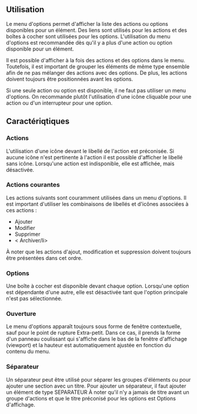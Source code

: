 <h2>Utilisation</h2>
Le menu d'options permet d'afficher la liste des actions ou options disponibles pour un élément. Des liens sont utilisés pour les actions et des boîtes à cocher sont utilisées pour les options. L'utilisation du menu d'options est recommandée dès qu'il y a plus d'une action ou option disponible pour un élément.

<modul-do>Il est possible d'afficher à la fois des actions et des options dans le menu. Toutefois, il est important de grouper les éléments de même type ensemble afin de ne pas mélanger des actions avec des options. De plus, les actions doivent toujours être positionnées avant les options.</modul-do>

<modul-dont>Si une seule action ou option est disponible, il ne faut pas utiliser un menu d'options. On recommande plutôt l'utilisation d'une icône cliquable pour une action ou d'un interrupteur pour une option.</modul-dont>
</hr>

<h2>Caractériqtiques</h2>
<h3>Actions</h3>
L'utilisation d'une icône devant le libellé de l'action est préconisée. Si aucune icône n'est pertinente à l'action il est possible d'afficher le libellé sans icône. Lorsqu'une action est indisponible, elle est affichée, mais désactivée.

<h3>Actions courantes</h3>
Les actions suivants sont couramment utilisées dans un menu d'options. Il est important d'utiliser les combinaisons de libellés et d'icônes associées à ces actions :
    <ul class="m-u--bullet-list">
        <li>Ajouter</li>
        <li>Modifier</li>
        <li>Supprimer</li>
        <li>< Archiver/li>
    </ul>

À noter que les actions d'ajout, modification et suppression doivent toujours être présentées dans cet ordre.

<h3>Options</h3>
Une boîte à cocher est disponible devant chaque option. Lorsqu'une option est dépendante d'une autre, elle est désactivée tant que l'option principale n'est pas sélectionnée.

<h3>Ouverture</h3>
Le menu d'options apparaît toujours sous forme de fenêtre contextuelle, sauf pour le point de rupture Extra-petit. Dans ce cas, il prends la forme d'un panneau coulissant qui s'affiche dans le bas de la fenêtre d'affichage (viewport) et la hauteur est automatiquement ajustée en fonction du contenu du menu.

<h3>Séparateur</h3>
Un séparateur peut être utilisé pour séparer les groupes d'éléments ou pour ajouter une section avec un titre. Pour ajouter un séparateur, il faut ajouter un élément de type SEPARATEUR À noter qu'il n'y a jamais de titre avant un groupe d'actions et que le titre préconisé pour les options est Options d'affichage.
